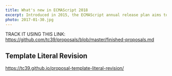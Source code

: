 ```yaml
---
title: What's new in ECMAScript 2018
excerpt: Introduced in 2015, the ECMAScript annual release plan aims to add to the language any proposals that are ready at the time of the TC39 meeting. Here's what's new in ES2018.
photo: 2017-01-30.jpg
---
```


TRACK IT USING THIS LINK:
https://github.com/tc39/proposals/blob/master/finished-proposals.md

## Template Literal Revision

https://tc39.github.io/proposal-template-literal-revision/

## 



